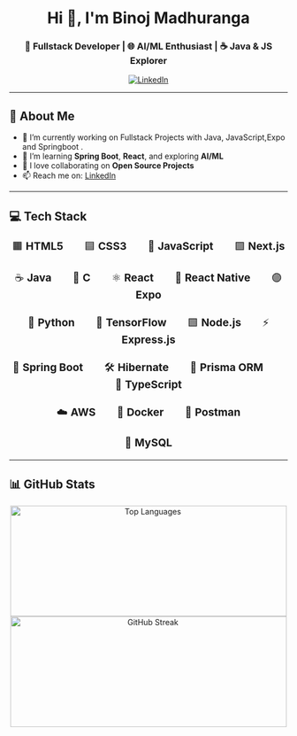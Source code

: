 <h1 align="center">Hi 👋, I'm Binoj Madhuranga</h1>
<h3 align="center">🚀 Fullstack Developer | 🌐 AI/ML Enthusiast | ☕ Java & JS Explorer</h3>

<p align="center">
  <a href="https://www.linkedin.com/in/binoj-madhuranga" target="_blank">
    <img src="https://img.shields.io/badge/LinkedIn-blue?style=for-the-badge&logo=linkedin&logoColor=white" alt="LinkedIn"/>
  </a>
</p>


--- 

## 💫 About Me

- 🔭 I’m currently working on  Fullstack Projects with Java, JavaScript,Expo and Springboot .
- 🌱 I’m learning **Spring Boot**, **React**, and exploring **AI/ML**  
- 👯 I love collaborating on **Open Source Projects**  
- 📫 Reach me on: [LinkedIn](https://www.linkedin.com/in/binoj-madhuranga)  

---

## 💻 Tech Stack

<div align="center">
  <p style="font-size: 1.2rem;">
    🟧 <strong>HTML5</strong>  🟦 <strong>CSS3</strong>  💛 <strong>JavaScript</strong>  🟪 <strong>Next.js</strong><br><br>
    ☕ <strong>Java</strong>  🔵 <strong>C</strong>  ⚛️ <strong>React</strong>  📱 <strong>React Native</strong>  🟣 <strong>Expo</strong><br><br>
    🐍 <strong>Python</strong>  🧠 <strong>TensorFlow</strong>  🟩 <strong>Node.js</strong>  ⚡ <strong>Express.js</strong><br><br>
    🌿 <strong>Spring Boot</strong>  🛠️ <strong>Hibernate</strong>  🧬 <strong>Prisma ORM</strong>  🔷 <strong>TypeScript</strong><br><br>
    ☁️ <strong>AWS</strong>  🐳 <strong>Docker</strong>  📮 <strong>Postman</strong><br><br>
    🐬 <strong>MySQL</strong>
  </p>
</div>



---

## 📊 GitHub Stats


<p align="center">
  <img 
    src="https://github-readme-stats.vercel.app/api/top-langs/?username=binojmadhuranga&theme=dark&hide_border=false&layout=compact" 
    alt="Top Languages" 
    width="500" 
    height="200"
  />
  <img 
    src="https://nirzak-streak-stats.vercel.app/?user=binojmadhuranga&theme=dark&hide_border=false" 
    alt="GitHub Streak" 
    width="500" 
    height="200"
  />
</p>
